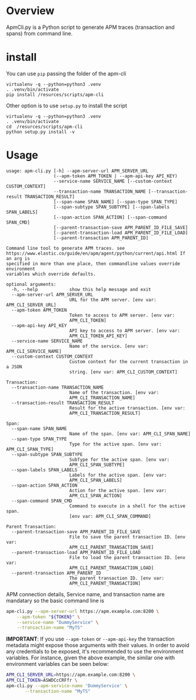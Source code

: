 # Overview

ApmCli.py is a Python script to generate APM traces (transaction and spans) from command line.

# install

You can use `pip` passing the folder of the apm-cli

```
virtualenv -q --python=python3 .venv
. .venv/bin/activate
pip install /resurces/scripts/apm-cli
```

Other option is to use `setup.py` to install the script

```
virtualenv -q --python=python3 .venv
. .venv/bin/activate
cd  /resurces/scripts/apm-cli
python setup.py install -v
```

# Usage

```
usage: apm-cli.py [-h] --apm-server-url APM_SERVER_URL
                  (--apm-token APM_TOKEN | --apm-api-key API_KEY)
                  --service-name SERVICE_NAME [--custom-context CUSTOM_CONTEXT]
                  --transaction-name TRANSACTION_NAME [--transaction-result TRANSACTION_RESULT]
                  [--span-name SPAN_NAME] [--span-type SPAN_TYPE]
                  [--span-subtype SPAN_SUBTYPE] [--span-labels SPAN_LABELS]
                  [--span-action SPAN_ACTION] [--span-command SPAN_CMD]
                  [--parent-transaction-save APM_PARENT_ID_FILE_SAVE]
                  [--parent-transaction-load APM_PARENT_ID_FILE_LOAD]
                  [--parent-transaction APM_PARENT_ID]

Command line tool to generate APM traces. see
https://www.elastic.co/guide/en/apm/agent/python/current/api.html If an arg is
specified in more than one place, then commandline values override environment
variables which override defaults.

optional arguments:
  -h, --help            show this help message and exit
  --apm-server-url APM_SERVER_URL
                        URL for the APM server. [env var: APM_CLI_SERVER_URL]
  --apm-token APM_TOKEN
                        Token to access to APM server. [env var:
                        APM_CLI_TOKEN]
  --apm-api-key API_KEY
                        API key to access to APM server. [env var:
                        APM_CLI_TOKEN_API_KEY]
  --service-name SERVICE_NAME
                        Name of the service. [env var: APM_CLI_SERVICE_NAME]
  --custom-context CUSTOM_CONTEXT
                        Custom context for the current transaction in a JSON
                        string. [env var: APM_CLI_CUSTOM_CONTEXT]

Transaction:
  --transaction-name TRANSACTION_NAME
                        Name of the transaction. [env var:
                        APM_CLI_TRANSACTION_NAME]
  --transaction-result TRANSACTION_RESULT
                        Result for the active transaction. [env var:
                        APM_CLI_TRANSACTION_RESULT]

Span:
  --span-name SPAN_NAME
                        Name of the span. [env var: APM_CLI_SPAN_NAME]
  --span-type SPAN_TYPE
                        Type for the active span. [env var: APM_CLI_SPAN_TYPE]
  --span-subtype SPAN_SUBTYPE
                        SubType for the active span. [env var:
                        APM_CLI_SPAN_SUBTYPE]
  --span-labels SPAN_LABELS
                        Labels for the active span. [env var:
                        APM_CLI_SPAN_LABELS]
  --span-action SPAN_ACTION
                        Action for the active span. [env var:
                        APM_CLI_SPAN_ACTION]
  --span-command SPAN_CMD
                        Command to execute in a shell for the active span.
                        [env var: APM_CLI_SPAN_COMMAND]

Parent Transaction:
  --parent-transaction-save APM_PARENT_ID_FILE_SAVE
                        File to save the parent transaction ID. [env var:
                        APM_CLI_PARENT_TRANSACTION_SAVE]
  --parent-transaction-load APM_PARENT_ID_FILE_LOAD
                        File to load the parent transaction ID. [env var:
                        APM_CLI_PARENT_TRANSACTION_LOAD]
  --parent-transaction APM_PARENT_ID
                        The parent transaction ID. [env var:
                        APM_CLI_PARENT_TRANSACTION]
```

APM connection details, Service name, and transaction name are mandatary so the basic command line is

```bash
apm-cli.py --apm-server-url https://apm.example.com:8200 \
    --apm-token "${TOKEN}" \
    --service-name "DummyService" \
    --transaction-name "MyTS"
```

**IMPORTANT**: If you use `--apm-token` or `--apm-api-key` the transaction metadata might expose those arguments
with their values. In order to avoid any credentials to be exposed, it's recommended to use the environment variables.
For instance, given the above example, the similar one with environment variables can be seen below:

```bash
APM_CLI_SERVER_URL=https://apm.example.com:8200 \
APM_CLI_TOKEN=ASWDCcCRFfr \
apm-cli.py --apm-service-name 'DummyService' \
       --transaction-name "MyTS"
```
